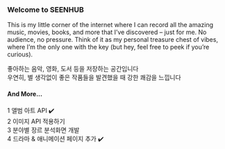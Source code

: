 ### Welcome to SEENHUB
This is my little corner of the internet where I can record all the amazing music, movies, books, and more that I’ve discovered – just for me. No audience, no pressure. Think of it as my personal treasure chest of vibes, where I’m the only one with the key (but hey, feel free to peek if you’re curious).

좋아하는 음악, 영화, 도서 등을 저장하는 공간입니다 <br/>
우연히, 별 생각없이 좋은 작품들을 발견했을 때 강한 쾌감을 느낍니다 <br/>

#### And More...
1 앨범 아트 API ✔️<br />
2 이미지 API 적용하기 <br />
3 분야별 장르 분석화면 개발<br />
4 드라마 & 애니메이션 페이지 추가 ✔️
